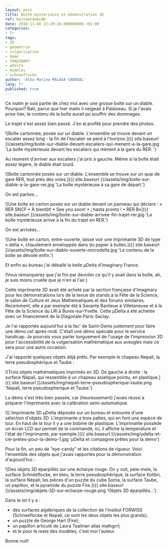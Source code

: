 ```yaml
---
layout: post
title: Boîte mystérieuse et démonstration 3D
ref: boiteetdemo3D
date: 2016-11-08 22:29:28.000000000 +01:00
categories:
- fr
tags:
- 3D
- géométrie
- vulgarisation
- demo
- IMAGINARY
- μDelta
- modeles
- schneeflocke
author: 'Alba Marina MÁLAGA SABOGAL'
lang: fr
published: true
---
```


Ce matin je suis partie de chez moi avec une grosse boîte sur un diable. Pourquoi? Bah, parce que hier matin il neigeait à Palaiseau. Si je l'avais prise hier, le contenu de la boîte aurait pu souffrir des dommages.

Le trajet s'est assez bien passé. J'en ai profité pour prendre des photos.

![Boîte cartonnée, posée sur un diable. L'ensemble se trouve devant un escalier assez long - la fin de l'escalier se perd à l'horizon.]({{ site.baseurl }}/assets/img/boite-sur-diable-devant-escaliers-qui-menent-a-la-gare.jpg 'La boîte mystérieuse devant les escaliers qui mènent à la gare du RER.
')

Au moment d'arriver aux escaliers j'ai pris à gauche. Même si la boîte était assez légère, le diable était lourd.

![Boîte cartonnée posée sur un diable. L'ensemble se trouve sur un quai de gare RER, tout près des voies.]({{ site.baseurl }}/assets/img/boite-sur-diable-a-la-gare-rer.jpg 'La boîte mystérieuse à sa gare de départ.')

On est parties…

![Une boîte en carton posée sur un diable devant un panneau qui déclare : « RER SNCF • À bientôt! • See you soon! • ¡ hasta pronto ! • RER B»]({{ site.baseurl }}/assets/img/boite-sur-diable-arrivee-fin-trajet-rer.jpg 'La boîte mystérieuse arrive à la fin du trajet en RER.')

On est arrivées…

![Une boîte en carton, entre-ouverte, laisse voir une imprimante 3D de type « delta », chaudement enveloppée dans du papier à bulles.]({{ site.baseurl }}/assets/img/boite-sur-diable-ouverte-microdelta.jpg 'Le contenu de la boîte se dévoile enfin.')

Et enfin au bureau j'ai déballé la belle μDelta d'Imaginary France.

(Vous remarquerez que j'ai fini par devoiler ce qu'il y avait dans la
boîte, ah, je suis moins cruelle que je n'en ai l'air.)

Cette imprimante 3D avait été acheté par la section française
d'Imaginary pour les démonstrations lors de la tenue de stands à la Fête
de la Science, le salon de Culture et Jeux Mathématiques et des forums
similaires. Recemment, elle a par exemple été à Savante Banlieue à
Villetaneuse et à la Fête de la Science du LRI à Bures-sur-Yvette. Cette
μDelta a été achetée avec un financement de la Diagonale Paris-Saclay.

Je l'ai rapportée aujourd'hui à la fac' de Saint-Denis justement pour
faire une démo cet après-midi. C'était une démo spéciale pour le service
handicap. Je pourrais vous parler longuement de l'usage de l'impression
3D pour l'accessibilité de la vulgarisation mathématique aux aveugles
mais ce sera pour une autre occasion.

J'ai rapporté quelques objets déjà prêts. Par exemple le chapeau Nepali,
la terre pseudosphérique et Taube :

![Trois objets mathématiques imprimés en 3D. De gauche à droite : la surface Népali, qui ressemble à un chapeau asiatique pointu, en plastique.]({{ site.baseurl }}/assets/img/nepali-terre-pseudospherique-taube.png 'Nepali, terre pseudospherique et Taube.')

La démo s'est très bien passée, car (heureusement) j'avais réussi à
préparer l'imprimante avec la calibration semi-automatique.

![L'imprimante 3D μDelta déposée sur un bureau et entourée d'une sélection d'objets 3D. L'imprimante a trois pattes, qui en font une espèce de tour. En haut de la tour il y a une bobine de plastique. L'imprimante possède un écran LCD qui permet de la commandé, ici, il affiche la temperature et l'état de l'imprimante, par exemple.]({{ site.baseurl }}/assets/img/udelta-et-cie-pretes-pour-la-demo-1.jpg 'μDelta et compagnie prêtes pour la demo')

Pour la fin, un peu de “eye-candy” et les citations de rigueur. Voici
l'ensemble des objets que j'avais rapportés pour la démonstration
d'aujourd'hui :

![Des objets 3D éparpillés sur une écharpe rouge. On y voit, pele-mele, la surface Schnééflocke, en bleu, la terre pseudosphèrique, la surface Kolibri, la surface Népali, les pièces d&#39;un puzzle du cube Soma, la surface Taube, un papillon, et la pyramide du puzzle Fire.]({{ site.baseurl }}/assets/img/objets-3D-sur-echarpe-rouge.png 'Objets 3D éparpillés…')

Dans le lot il y a :

-   des surfaces algébriques de la collection de l'institut FORWISS
    (Schneeflocke et Nepali, ce sont les deux objets les plus grands);
-   un puzzle de George Hart (Fire);
-   un papillon articulé de Laura Taalman alias mathgrrl;
-   et le pour le reste des modèles, c'est moi l'auteur.

Bonne nuit!

